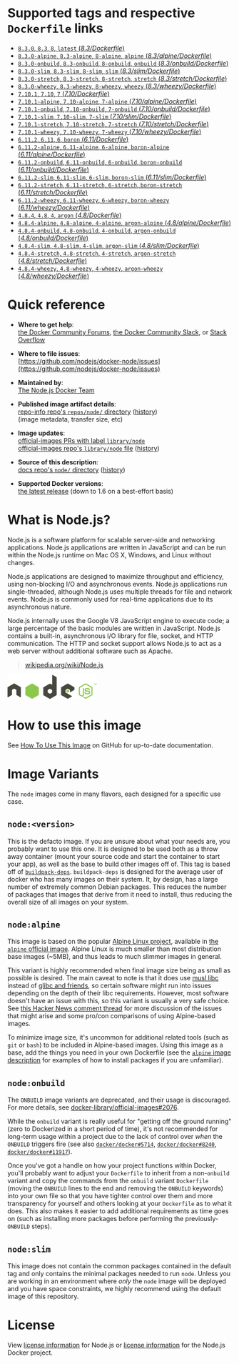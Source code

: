 <!--

********************************************************************************

WARNING:

    DO NOT EDIT "node/README.md"

    IT IS AUTO-GENERATED

    (from the other files in "node/" combined with a set of templates)

********************************************************************************

-->

# Supported tags and respective `Dockerfile` links

-	[`8.3.0`, `8.3`, `8`, `latest` (*8.3/Dockerfile*)](https://github.com/nodejs/docker-node/blob/9312dc99801f8da64f8c0fc970dc4b6083fa71f1/8.3/Dockerfile)
-	[`8.3.0-alpine`, `8.3-alpine`, `8-alpine`, `alpine` (*8.3/alpine/Dockerfile*)](https://github.com/nodejs/docker-node/blob/cc495dbadbd5eb80978faafe4b43c35bace6c2c0/8.3/alpine/Dockerfile)
-	[`8.3.0-onbuild`, `8.3-onbuild`, `8-onbuild`, `onbuild` (*8.3/onbuild/Dockerfile*)](https://github.com/nodejs/docker-node/blob/cc495dbadbd5eb80978faafe4b43c35bace6c2c0/8.3/onbuild/Dockerfile)
-	[`8.3.0-slim`, `8.3-slim`, `8-slim`, `slim` (*8.3/slim/Dockerfile*)](https://github.com/nodejs/docker-node/blob/9312dc99801f8da64f8c0fc970dc4b6083fa71f1/8.3/slim/Dockerfile)
-	[`8.3.0-stretch`, `8.3-stretch`, `8-stretch`, `stretch` (*8.3/stretch/Dockerfile*)](https://github.com/nodejs/docker-node/blob/35dbf01b344f08903574c39ce69866e2e7cb11af/8.3/stretch/Dockerfile)
-	[`8.3.0-wheezy`, `8.3-wheezy`, `8-wheezy`, `wheezy` (*8.3/wheezy/Dockerfile*)](https://github.com/nodejs/docker-node/blob/cc495dbadbd5eb80978faafe4b43c35bace6c2c0/8.3/wheezy/Dockerfile)
-	[`7.10.1`, `7.10`, `7` (*7.10/Dockerfile*)](https://github.com/nodejs/docker-node/blob/9312dc99801f8da64f8c0fc970dc4b6083fa71f1/7.10/Dockerfile)
-	[`7.10.1-alpine`, `7.10-alpine`, `7-alpine` (*7.10/alpine/Dockerfile*)](https://github.com/nodejs/docker-node/blob/0aadad9c44ff26afc81469d77df9b948be47c312/7.10/alpine/Dockerfile)
-	[`7.10.1-onbuild`, `7.10-onbuild`, `7-onbuild` (*7.10/onbuild/Dockerfile*)](https://github.com/nodejs/docker-node/blob/0fcdf0b2660e73ab1054f932f4beac5b3946fb21/7.10/onbuild/Dockerfile)
-	[`7.10.1-slim`, `7.10-slim`, `7-slim` (*7.10/slim/Dockerfile*)](https://github.com/nodejs/docker-node/blob/9312dc99801f8da64f8c0fc970dc4b6083fa71f1/7.10/slim/Dockerfile)
-	[`7.10.1-stretch`, `7.10-stretch`, `7-stretch` (*7.10/stretch/Dockerfile*)](https://github.com/nodejs/docker-node/blob/35dbf01b344f08903574c39ce69866e2e7cb11af/7.10/stretch/Dockerfile)
-	[`7.10.1-wheezy`, `7.10-wheezy`, `7-wheezy` (*7.10/wheezy/Dockerfile*)](https://github.com/nodejs/docker-node/blob/9c25cbe93f9108fd1e506d14228afe4a3d04108f/7.10/wheezy/Dockerfile)
-	[`6.11.2`, `6.11`, `6`, `boron` (*6.11/Dockerfile*)](https://github.com/nodejs/docker-node/blob/9312dc99801f8da64f8c0fc970dc4b6083fa71f1/6.11/Dockerfile)
-	[`6.11.2-alpine`, `6.11-alpine`, `6-alpine`, `boron-alpine` (*6.11/alpine/Dockerfile*)](https://github.com/nodejs/docker-node/blob/d77913eb25c2b98a241344d79c6397e431c298a8/6.11/alpine/Dockerfile)
-	[`6.11.2-onbuild`, `6.11-onbuild`, `6-onbuild`, `boron-onbuild` (*6.11/onbuild/Dockerfile*)](https://github.com/nodejs/docker-node/blob/d77913eb25c2b98a241344d79c6397e431c298a8/6.11/onbuild/Dockerfile)
-	[`6.11.2-slim`, `6.11-slim`, `6-slim`, `boron-slim` (*6.11/slim/Dockerfile*)](https://github.com/nodejs/docker-node/blob/9312dc99801f8da64f8c0fc970dc4b6083fa71f1/6.11/slim/Dockerfile)
-	[`6.11.2-stretch`, `6.11-stretch`, `6-stretch`, `boron-stretch` (*6.11/stretch/Dockerfile*)](https://github.com/nodejs/docker-node/blob/35dbf01b344f08903574c39ce69866e2e7cb11af/6.11/stretch/Dockerfile)
-	[`6.11.2-wheezy`, `6.11-wheezy`, `6-wheezy`, `boron-wheezy` (*6.11/wheezy/Dockerfile*)](https://github.com/nodejs/docker-node/blob/d77913eb25c2b98a241344d79c6397e431c298a8/6.11/wheezy/Dockerfile)
-	[`4.8.4`, `4.8`, `4`, `argon` (*4.8/Dockerfile*)](https://github.com/nodejs/docker-node/blob/9312dc99801f8da64f8c0fc970dc4b6083fa71f1/4.8/Dockerfile)
-	[`4.8.4-alpine`, `4.8-alpine`, `4-alpine`, `argon-alpine` (*4.8/alpine/Dockerfile*)](https://github.com/nodejs/docker-node/blob/3ffba881ad5a78d33b8edf888d5406222b60686e/4.8/alpine/Dockerfile)
-	[`4.8.4-onbuild`, `4.8-onbuild`, `4-onbuild`, `argon-onbuild` (*4.8/onbuild/Dockerfile*)](https://github.com/nodejs/docker-node/blob/3ffba881ad5a78d33b8edf888d5406222b60686e/4.8/onbuild/Dockerfile)
-	[`4.8.4-slim`, `4.8-slim`, `4-slim`, `argon-slim` (*4.8/slim/Dockerfile*)](https://github.com/nodejs/docker-node/blob/9312dc99801f8da64f8c0fc970dc4b6083fa71f1/4.8/slim/Dockerfile)
-	[`4.8.4-stretch`, `4.8-stretch`, `4-stretch`, `argon-stretch` (*4.8/stretch/Dockerfile*)](https://github.com/nodejs/docker-node/blob/35dbf01b344f08903574c39ce69866e2e7cb11af/4.8/stretch/Dockerfile)
-	[`4.8.4-wheezy`, `4.8-wheezy`, `4-wheezy`, `argon-wheezy` (*4.8/wheezy/Dockerfile*)](https://github.com/nodejs/docker-node/blob/9c25cbe93f9108fd1e506d14228afe4a3d04108f/4.8/wheezy/Dockerfile)

# Quick reference

-	**Where to get help**:  
	[the Docker Community Forums](https://forums.docker.com/), [the Docker Community Slack](https://blog.docker.com/2016/11/introducing-docker-community-directory-docker-community-slack/), or [Stack Overflow](https://stackoverflow.com/search?tab=newest&q=docker)

-	**Where to file issues**:  
	[https://github.com/nodejs/docker-node/issues](https://github.com/nodejs/docker-node/issues)

-	**Maintained by**:  
	[The Node.js Docker Team](https://github.com/nodejs/docker-node)

-	**Published image artifact details**:  
	[repo-info repo's `repos/node/` directory](https://github.com/docker-library/repo-info/blob/master/repos/node) ([history](https://github.com/docker-library/repo-info/commits/master/repos/node))  
	(image metadata, transfer size, etc)

-	**Image updates**:  
	[official-images PRs with label `library/node`](https://github.com/docker-library/official-images/pulls?q=label%3Alibrary%2Fnode)  
	[official-images repo's `library/node` file](https://github.com/docker-library/official-images/blob/master/library/node) ([history](https://github.com/docker-library/official-images/commits/master/library/node))

-	**Source of this description**:  
	[docs repo's `node/` directory](https://github.com/docker-library/docs/tree/master/node) ([history](https://github.com/docker-library/docs/commits/master/node))

-	**Supported Docker versions**:  
	[the latest release](https://github.com/docker/docker/releases/latest) (down to 1.6 on a best-effort basis)

# What is Node.js?

Node.js is a software platform for scalable server-side and networking applications. Node.js applications are written in JavaScript and can be run within the Node.js runtime on Mac OS X, Windows, and Linux without changes.

Node.js applications are designed to maximize throughput and efficiency, using non-blocking I/O and asynchronous events. Node.js applications run single-threaded, although Node.js uses multiple threads for file and network events. Node.js is commonly used for real-time applications due to its asynchronous nature.

Node.js internally uses the Google V8 JavaScript engine to execute code; a large percentage of the basic modules are written in JavaScript. Node.js contains a built-in, asynchronous I/O library for file, socket, and HTTP communication. The HTTP and socket support allows Node.js to act as a web server without additional software such as Apache.

> [wikipedia.org/wiki/Node.js](https://en.wikipedia.org/wiki/Node.js)

![logo](https://raw.githubusercontent.com/docker-library/docs/01c12653951b2fe592c1f93a13b4e289ada0e3a1/node/logo.png)

# How to use this image

See [How To Use This Image](https://github.com/nodejs/docker-node/blob/master/README.md#how-to-use-this-image) on GitHub for up-to-date documentation.

# Image Variants

The `node` images come in many flavors, each designed for a specific use case.

## `node:<version>`

This is the defacto image. If you are unsure about what your needs are, you probably want to use this one. It is designed to be used both as a throw away container (mount your source code and start the container to start your app), as well as the base to build other images off of. This tag is based off of [`buildpack-deps`](https://registry.hub.docker.com/_/buildpack-deps/). `buildpack-deps` is designed for the average user of docker who has many images on their system. It, by design, has a large number of extremely common Debian packages. This reduces the number of packages that images that derive from it need to install, thus reducing the overall size of all images on your system.

## `node:alpine`

This image is based on the popular [Alpine Linux project](http://alpinelinux.org), available in [the `alpine` official image](https://hub.docker.com/_/alpine). Alpine Linux is much smaller than most distribution base images (~5MB), and thus leads to much slimmer images in general.

This variant is highly recommended when final image size being as small as possible is desired. The main caveat to note is that it does use [musl libc](http://www.musl-libc.org) instead of [glibc and friends](http://www.etalabs.net/compare_libcs.html), so certain software might run into issues depending on the depth of their libc requirements. However, most software doesn't have an issue with this, so this variant is usually a very safe choice. See [this Hacker News comment thread](https://news.ycombinator.com/item?id=10782897) for more discussion of the issues that might arise and some pro/con comparisons of using Alpine-based images.

To minimize image size, it's uncommon for additional related tools (such as `git` or `bash`) to be included in Alpine-based images. Using this image as a base, add the things you need in your own Dockerfile (see the [`alpine` image description](https://hub.docker.com/_/alpine/) for examples of how to install packages if you are unfamiliar).

## `node:onbuild`

The `ONBUILD` image variants are deprecated, and their usage is discouraged. For more details, see [docker-library/official-images#2076](https://github.com/docker-library/official-images/issues/2076).

While the `onbuild` variant is really useful for "getting off the ground running" (zero to Dockerized in a short period of time), it's not recommended for long-term usage within a project due to the lack of control over *when* the `ONBUILD` triggers fire (see also [`docker/docker#5714`](https://github.com/docker/docker/issues/5714), [`docker/docker#8240`](https://github.com/docker/docker/issues/8240), [`docker/docker#11917`](https://github.com/docker/docker/issues/11917)).

Once you've got a handle on how your project functions within Docker, you'll probably want to adjust your `Dockerfile` to inherit from a non-`onbuild` variant and copy the commands from the `onbuild` variant `Dockerfile` (moving the `ONBUILD` lines to the end and removing the `ONBUILD` keywords) into your own file so that you have tighter control over them and more transparency for yourself and others looking at your `Dockerfile` as to what it does. This also makes it easier to add additional requirements as time goes on (such as installing more packages before performing the previously-`ONBUILD` steps).

## `node:slim`

This image does not contain the common packages contained in the default tag and only contains the minimal packages needed to run `node`. Unless you are working in an environment where *only* the `node` image will be deployed and you have space constraints, we highly recommend using the default image of this repository.

# License

View [license information](https://github.com/nodejs/node/blob/master/LICENSE) for Node.js or [license information](https://github.com/nodejs/docker-node/blob/master/LICENSE) for the Node.js Docker project.
